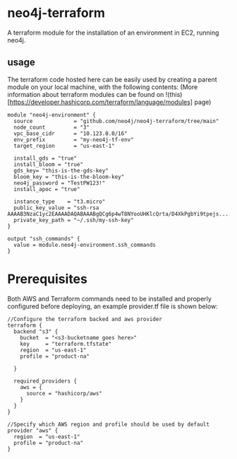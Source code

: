 # neo4j-terraform

A terraform module for the installation of an environment in EC2, running neo4j.

## usage
The terraform code hosted here can be easily used by creating a parent module on your local machine, with the following contents:
(More information about terraform modules can be found on !(this)[https://developer.hashicorp.com/terraform/language/modules] page)

~~~
module "neo4j-environment" {
  source             = "github.com/neo4j/neo4j-terraform/tree/main"
  node_count         = "3"
  vpc_base_cidr      = "10.123.0.0/16"
  env_prefix         = "my-neo4j-tf-env"
  target_region      = "us-east-1"

  install_gds = "true"
  install_bloom = "true"
  gds_key= "this-is-the-gds-key"
  bloom_key = "this-is-the-bloom-key"
  neo4j_password = "TestPW123!"
  install_apoc = "true"

  instance_type    = "t3.micro"
  public_key_value = "ssh-rsa AAAAB3NzaC1yc2EAAAADAQABAAABgQCg6p4wT8NYooUHKlcQrta/D4XkPgbYi9tpejs.....="
  private_key_path = "~/.ssh/my-ssh-key"
}

output "ssh_commands" {
  value = module.neo4j-environment.ssh_commands
}
~~~

# Prerequisites

Both AWS and Terraform commands need to be installed and properly configured before deploying, an example provider.tf file is shown below:

~~~
//Configure the terraform backed and aws provider
terraform {
  backend "s3" {
    bucket  = "<s3-bucketname goes here>"
    key     = "terraform.tfstate"
    region  = "us-east-1"
    profile = "product-na"

  }

  required_providers {
    aws = {
      source = "hashicorp/aws"
    }
  }
}

//Specify which AWS region and profile should be used by default
provider "aws" {
  region  = "us-east-1"
  profile = "product-na"
}
~~~
